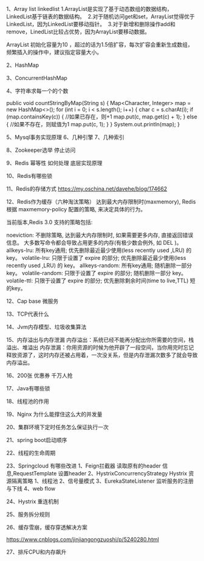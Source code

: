 1、Array list linkedlist 
   1.ArrayList是实现了基于动态数组的数据结构，LinkedList基于链表的数据结构。 
   2.对于随机访问get和set，ArrayList觉得优于LinkedList，因为LinkedList要移动指针。 
   3.对于新增和删除操作add和remove，LinedList比较占优势，因为ArrayList要移动数据。

   ArrayList 初始化容量为10 ，超过的话为1.5倍扩容，每次扩容会重新生成数组，频繁插入的操作中，建议指定容量大小。

2、HashMap

3、ConcurrentHashMap


4、字符串求每一个的个数

 public void countStringByMap(String s) {
    Map<Character, Integer> map = new HashMap<>();
    for (int i = 0; i < s.length(); i++) {
        char c = s.charAt(i);
        if (map.containsKey(c)) {  //如果已存在，则+1
            map.put(c, map.get(c) + 1);
        } else {  //如果不存在，则赋值为1
            map.put(c, 1);
        }
    }
    System.out.println(map);
}

5、Mysql事务实现原理
6、几种引擎
7、几种索引

8、Zookeeper选举 停止访问

9、Redis 幂等性 如何处理 底层实现原理

10、Redis有哪些锁

11、Redis的存储方式
       https://my.oschina.net/davehe/blog/174662

12、Redis作为缓存（六种淘汰策略）
   达到最大内存限制时(maxmemory), Redis 根据 maxmemory-policy 配置的策略, 来决定具体的行为。

  当前版本,Redis 3.0 支持的策略包括:

  noeviction: 不删除策略, 达到最大内存限制时, 如果需要更多内存, 直接返回错误信息。 大多数写命令都会导致占用更多的内存(有极少数会例外, 如 DEL )。
  allkeys-lru: 所有key通用; 优先删除最近最少使用(less recently used ,LRU) 的 key。
  volatile-lru: 只限于设置了 expire 的部分; 优先删除最近最少使用(less recently used ,LRU) 的 key。
  allkeys-random: 所有key通用; 随机删除一部分 key。
  volatile-random: 只限于设置了 expire 的部分; 随机删除一部分 key。
  volatile-ttl: 只限于设置了 expire 的部分; 优先删除剩余时间(time to live,TTL) 短的key。


12、Cap base 微服务

13、TCP代表什么

14、Jvm内存模型、垃圾收集算法

15、内存溢出与内存泄漏
   内存溢出：系统已经不能再分配出你所需要的空间，栈溢出、堆溢出
   内存泄漏：你用资源的时候为他开辟了一段空间，当你用完时忘记释放资源了，这时内存还被占用着，一次没关系，但是内存泄漏次数多了就会导致内存溢出。

16、200张 优惠券 千万人抢

17、Java有哪些锁

18、线程池的作用

19、Nginx 为什么能撑住这么大的并发量

20、集群环境下定时任务怎么保证执行一次

21、spring boot启动顺序

22、线程的生命周期

23、Springcloud 有哪些改进
  1、Feign拦截器 读取原有的header 信息,RequestTemplate 设置header
  2、HystrixConcurrencyStrategy
  Hystrix 资源隔离策略 1、线程池 2、信号量模式
  3、EurekaStateListener 监听服务的注册与下线
  4、web flow  

24、Hystrix 重连机制

25、服务拆分规则


26、缓存雪崩，缓存穿透解决方案

https://www.cnblogs.com/jinjiangongzuoshi/p/5240280.html

27、排斥CPU和内存飙升

